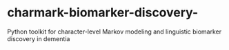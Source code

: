 # charmark-biomarker-discovery-
Python toolkit for character-level Markov modeling and linguistic biomarker discovery in dementia

